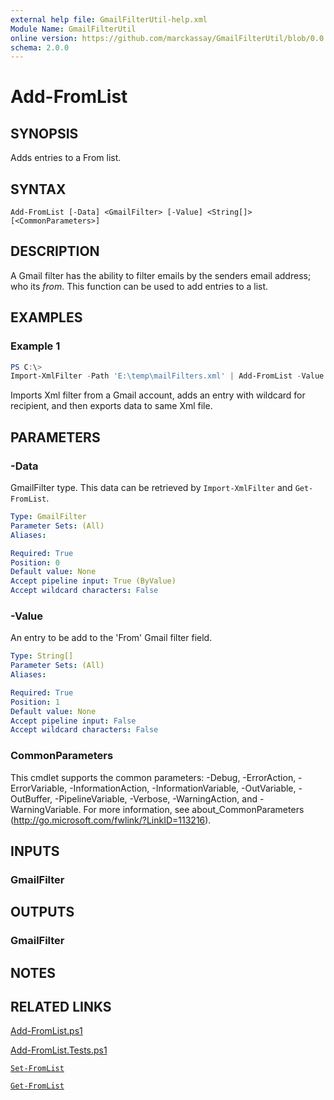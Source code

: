 ```yaml
---
external help file: GmailFilterUtil-help.xml
Module Name: GmailFilterUtil
online version: https://github.com/marckassay/GmailFilterUtil/blob/0.0.2/docs/Add-FromList.md
schema: 2.0.0
---
```


# Add-FromList

## SYNOPSIS
Adds entries to a From list.

## SYNTAX

```
Add-FromList [-Data] <GmailFilter> [-Value] <String[]> [<CommonParameters>]
```

## DESCRIPTION

A Gmail filter has the ability to filter emails by the senders email address; who its *from*. This function can be used to add entries to a list.

## EXAMPLES

### Example 1

```powershell
PS C:\>
Import-XmlFilter -Path 'E:\temp\mailFilters.xml' | Add-FromList -Value "*@aerotek.com" | Export-XmlFilter -Path 'E:\temp\mailFilters.xml'
```

Imports Xml filter from a Gmail account, adds an entry with wildcard for recipient, and then exports data to same Xml file.

## PARAMETERS

### -Data

GmailFilter type. This data can be retrieved by `Import-XmlFilter` and `Get-FromList`.

```yaml
Type: GmailFilter
Parameter Sets: (All)
Aliases:

Required: True
Position: 0
Default value: None
Accept pipeline input: True (ByValue)
Accept wildcard characters: False
```

### -Value

An entry to be add to the 'From' Gmail filter field.

```yaml
Type: String[]
Parameter Sets: (All)
Aliases:

Required: True
Position: 1
Default value: None
Accept pipeline input: False
Accept wildcard characters: False
```

### CommonParameters
This cmdlet supports the common parameters: -Debug, -ErrorAction, -ErrorVariable, -InformationAction, -InformationVariable, -OutVariable, -OutBuffer, -PipelineVariable, -Verbose, -WarningAction, and -WarningVariable. For more information, see about_CommonParameters (http://go.microsoft.com/fwlink/?LinkID=113216).

## INPUTS

### GmailFilter

## OUTPUTS

### GmailFilter

## NOTES

## RELATED LINKS

[Add-FromList.ps1](https://github.com/marckassay/GmailFilterUtil/blob/0.0.2/src/list/Add-FromList.ps1)

[Add-FromList.Tests.ps1](https://github.com/marckassay/GmailFilterUtil/blob/0.0.2/test/list/Add-FromList.Tests.ps1)

[`Set-FromList`](https://github.com/marckassay/GmailFilterUtil/blob/0.0.2/docs/Set-FromList.md)

[`Get-FromList`](https://github.com/marckassay/GmailFilterUtil/blob/0.0.2/docs/Get-FromList.md)
